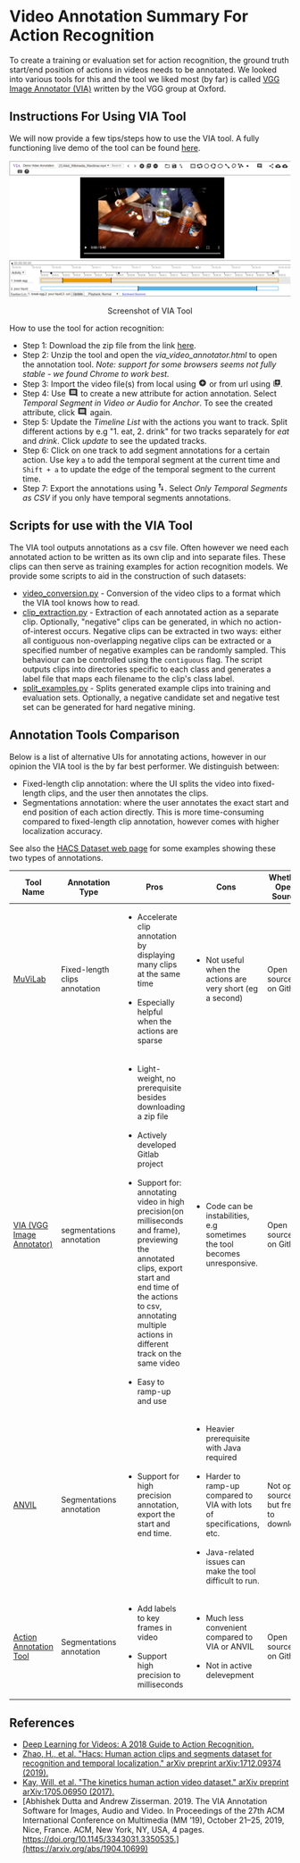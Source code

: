 # Video Annotation Summary For Action Recognition

To create a training or evaluation set for action recognition, the ground truth start/end position of actions in videos needs to be annotated. We looked into various tools for this and the tool we liked most (by far) is called [VGG Image Annotator (VIA)](http://www.robots.ox.ac.uk/~vgg/software/via/) written by the VGG group at Oxford.


## Instructions For Using VIA Tool

We will now provide a few tips/steps how to use the VIA tool. A fully functioning live demo of the tool can be found [here](http://www.robots.ox.ac.uk/~vgg/software/via/demo/via_video_annotator.html).

![](./media/fig3.png)
<p align="center">Screenshot of VIA Tool</p>

How to use the tool for action recognition:
- Step 1: Download the zip file from the link [here](http://www.robots.ox.ac.uk/~vgg/software/via/downloads/via-1.0.6.zip).
- Step 2: Unzip the tool and open the *via_video_annotator.html* to open the annotation tool. *Note: support for some browsers seems not fully stable - we found Chrome to work best.*
- Step 3: Import the video file(s) from local using ![](./media/fig4.png) or from url using ![](./media/fig5.png).
- Step 4: Use ![](./media/fig1.png) to create a new attribute for action annotation. Select *Temporal Segment in Video or Audio* for *Anchor*. To see the created attribute, click ![](./media/fig1.png) again.
- Step 5: Update the *Timeline List* with the actions you want to track. Split different actions by e.g "1. eat, 2. drink" for two tracks separately for *eat* and *drink*. Click *update* to see the updated tracks.
- Step 6: Click on one track to add segment annotations for a certain action. Use key `a` to add the temporal segment at the current time and `Shift + a` to update the edge of the temporal segment to the current time.
- Step 7: Export the annotations using ![](./media/fig2.png). Select *Only Temporal Segments as CSV* if you only have temporal segments annotations.

## Scripts for use with the VIA Tool

The VIA tool outputs annotations as a csv file. Often however we need each annotated action to be written as its own clip and into separate files. These clips can then serve as training examples for action recognition models. We provide some scripts to aid in the construction of such datasets:
- [video_conversion.py](./video_conversion.py) - Conversion of the video clips to a format which the VIA tool knows how to read.
- [clip_extraction.py](./clip_extraction.py) - Extraction of each annotated action as a separate clip. Optionally, "negative" clips can be generated, in which no action-of-interest occurs. Negative clips can be extracted in two ways: either all contiguous non-overlapping negative clips can be extracted or a specified number of negative examples can be randomly sampled. This behaviour can be controlled using the `contiguous` flag. The script outputs clips into directories specific to each class and generates a label file that maps each filename to the clip's class label.
- [split_examples.py](./split_examples.py) - Splits generated example clips into training and evaluation sets. Optionally, a negative candidate set and negative test set can be generated for hard negative mining.


## Annotation Tools Comparison

Below is a list of alternative UIs for annotating actions, however in our opinion the VIA tool is the by far best performer. We distinguish between:
- Fixed-length clip annotation: where the UI splits the video into fixed-length clips, and the user then annotates the clips.
- Segmentations annotation: where the user annotates the exact start and end position of each action directly. This is more time-consuming compared to fixed-length clip annotation, however comes with higher localization accuracy.

See also the [HACS Dataset web page](http://hacs.csail.mit.edu/index.html#explore) for some examples showing these two types of annotations.



| Tool Name      | Annotation Type |Pros|Cons|Whether Open Source|
| ----------- | ----------- |----------- |----------- |----------- |
| [MuViLab](https://github.com/ale152/muvilab)      | Fixed-length clips annotation       | <ul><li> Accelerate clip annotation by displaying many clips at the same time</li><br><li> Especially helpful when the actions are sparse</li></ul>| <ul><li> Not useful when the actions are very short (eg a second)</li></ul>|Open source on Github|
| [VIA (VGG Image Annotator)](http://www.robots.ox.ac.uk/~vgg/software/via/)   | segmentations annotation|<ul><li> Light-weight, no prerequisite besides downloading a zip file</li> <br> <li> Actively developed Gitlab project </li><br> <li> Support for: annotating video in high precision(on milliseconds and frame), previewing the annotated clips, export start and end time of the actions to csv, annotating multiple actions in different track on the same video </li><br> <li> Easy to ramp-up and use</li></ul>|<ul><li> Code can be instabilities, e.g sometimes the tool becomes unresponsive.</li></ul>|Open source on Gitlab|
|[ANVIL](http://www.anvil-software.org/#)|Segmentations annotation|<ul> <li> Support for high precision annotation, export the start and end time.</li></ul>| <ul><li> Heavier prerequisite with Java required </li><br> <li> Harder to ramp-up compared to VIA with lots of specifications, etc. </li><br> <li> Java-related issues can make the tool difficult to run. </li></ul>|Not open source, but free to download|
|[Action Annotation Tool](https://github.com/devyhia/action-annotation)| Segmentations annotation|<ul><li> Add labels to key frames in video</li> <br> <li> Support high precision to milliseconds</li></ul>|<ul><li> Much less convenient compared to VIA or ANVIL</li>  <br> <li> Not in active delevepment</li></ul>|Open source on Github|



## References
- [Deep Learning for Videos: A 2018 Guide to Action Recognition.](http://blog.qure.ai/notes/deep-learning-for-videos-action-recognition-review#targetText=Action%20recognition%20by%20dense%20trajectories,Trajectories%20by%20Wang%20et%20al)
- [Zhao, H., et al. "Hacs: Human action clips and segments dataset for recognition and temporal localization." arXiv preprint arXiv:1712.09374 (2019).](https://arxiv.org/abs/1712.09374)
- [Kay, Will, et al. "The kinetics human action video dataset." arXiv preprint arXiv:1705.06950 (2017).](https://arxiv.org/abs/1705.06950)
- [Abhishek Dutta and Andrew Zisserman. 2019. The VIA Annotation Software for Images, Audio and Video. In Proceedings of the 27th ACM International Conference on Multimedia (MM ’19), October 21–25, 2019, Nice, France. ACM, New York, NY, USA, 4 pages. https://doi.org/10.1145/3343031.3350535.](https://arxiv.org/abs/1904.10699)
